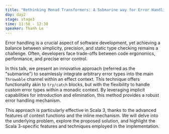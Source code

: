 ```yaml
---
title: "Rethinking Monad Transformers: A Submarine way for Error Handling"
day: day2
stage: stage3
time: 11:50 - 12:30
speaker: Thanh Le
---
```


Error handling is a crucial aspect of software development, yet achieving a balance between simplicity, precision, and static type checking remains a challenge. Often, developers face trade-offs between code ergonomics, performance, and precise error control.

In this talk, we present an innovative approach (referred as the "submarine") to seamlessly integrate arbitrary error types into the main `Throwable` channel within an effect context. This technique offers functionality akin to `try/catch` blocks, but with the flexibility to handle custom error types within a monadic context. By leveraging implicit capabilities for introduction and elimination, this method provides a robust error handling mechanism.

This approach is particularly effective in Scala 3, thanks to the advanced features of context functions and the inline mechanism. We will delve into the underlying problem, explore the proposed solution, and highlight the Scala 3-specific features and techniques employed in the implementation.
